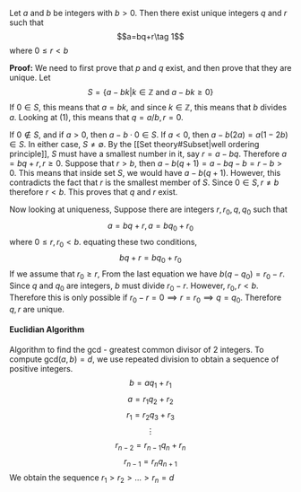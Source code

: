 Let $a$ and $b$ be integers with $b>0$. Then there exist unique integers $q$ and $r$ such that $$a=bq+r\tag 1$$where $0\le r<b$

**Proof:**
We need to first prove that $p$ and $q$ exist, and then prove that they are unique. 
Let $$S=\{a-bk|k\in\mathbb Z\text{ and }a-bk\ge0\}$$If $0\in S$, this means that $a=bk$, and since $k\in \mathbb Z$, this means that $b$ divides $a$. Looking at (1), this means that $q=a/b, r=0$. 

If $0\not\in S$, and if $a>0$, then $a-b\cdot 0\in S$. If $a<0$, then $a-b(2a)=a(1-2b)\in S$. In either case, $S\ne \emptyset$. By the [[Set theory#Subset|well ordering principle]], $S$ must have a smallest number in it, say $r=a-bq$. Therefore $a=bq+r, r\ge 0$. Suppose that $r>b$, then $a-b(q+1)=a-bq-b=r-b>0$. This means that inside set $S$, we would have $a-b(q+1)$. However, this contradicts the fact that $r$ is the smallest member of $S$. Since $0\in S, r\ne b$ therefore $r<b$. 
This proves that $q$ and $r$ exist. 

Now looking at uniqueness, Suppose there are integers $r,r_0, q, q_0$ such that $$a=bq+r, a=bq_0+r_0$$where $0\le r,r_0<b$. equating these two conditions, $$bq+r=bq_0+r_0$$If we assume that $r_0\ge r$, From the last equation we have $b(q-q_0)=r_0-r$. Since $q$ and $q_0$ are integers, $b$ must divide $r_0-r$. However, $r_0, r< b$. Therefore this is only possible if $r_0-r=0\implies r=r_0\implies q=q_0$. Therefore $q,r$ are unique.  

#### Euclidian Algorithm
Algorithm to find the gcd - greatest common divisor of 2 integers. To compute $\text{gcd}(a,b)=d$, we use repeated division to obtain a sequence of positive integers. $$b=aq_1+r_1$$$$a=r_1q_2+r_2$$$$r_1=r_2q_3+r_3$$$$\vdots$$$$r_{n-2}=r_{n-1}q_n+r_n$$$$r_{n-1}=r_nq_{n+1}$$We obtain the sequence $r_1>r_2>\dots>r_n=d$
